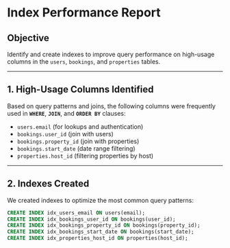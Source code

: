 # Index Performance Report

## Objective
Identify and create indexes to improve query performance on high-usage columns in the `users`, `bookings`, and `properties` tables.

---

## 1. High-Usage Columns Identified
Based on query patterns and joins, the following columns were frequently used in **`WHERE`**, **`JOIN`**, and **`ORDER BY`** clauses:

- `users.email` (for lookups and authentication)
- `bookings.user_id` (join with users)
- `bookings.property_id` (join with properties)
- `bookings.start_date` (date range filtering)
- `properties.host_id` (filtering properties by host)

---

## 2. Indexes Created
We created indexes to optimize the most common query patterns:

```sql
CREATE INDEX idx_users_email ON users(email);
CREATE INDEX idx_bookings_user_id ON bookings(user_id);
CREATE INDEX idx_bookings_property_id ON bookings(property_id);
CREATE INDEX idx_bookings_start_date ON bookings(start_date);
CREATE INDEX idx_properties_host_id ON properties(host_id);

